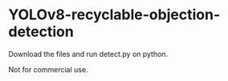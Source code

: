 # YOLOv8-recyclable-objection-detection

Download the files and run detect.py on python. 

Not for commercial use.
